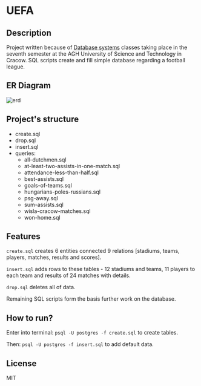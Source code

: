 # UEFA
## Description
Project written because of [Database systems](https://syllabuskrk.agh.edu.pl/2016-2017/en/magnesite/study_plans/stacjonarne-automatyka-i-robotyka--5/module/ear-1-713-s-bazy-danych-i-systemy-zarzadzania-bazami) classes taking place in the seventh semester at the AGH University of Science and Technology in Cracow. SQL scripts create and fill simple database regarding a football league.
## ER Diagram
![erd](https://user-images.githubusercontent.com/21959354/48036103-272de380-e167-11e8-86a6-d4df79c1f6f6.png)
## Project's structure
- create.sql
- drop.sql
- insert.sql
- queries:
  - all-dutchmen.sql
  - at-least-two-assists-in-one-match.sql
  - attendance-less-than-half.sql
  - best-assists.sql
  - goals-of-teams.sql
  - hungarians-poles-russians.sql
  - psg-away.sql
  - sum-assists.sql
  - wisla-cracow-matches.sql
  - won-home.sql
## Features
`create.sql` creates 6 entities connected 9 relations [stadiums, teams, players, matches, results and scores].

`insert.sql` adds rows to these tables - 12 stadiums and teams, 11 players to each team and results of 24 matches with details.

`drop.sql` deletes all of data.

Remaining SQL scripts form the basis further work on the database.
## How to run?
Enter into terminal: `psql -U postgres -f create.sql` to create tables.

Then: `psql -U postgres -f insert.sql` to add default data.
## License
MIT